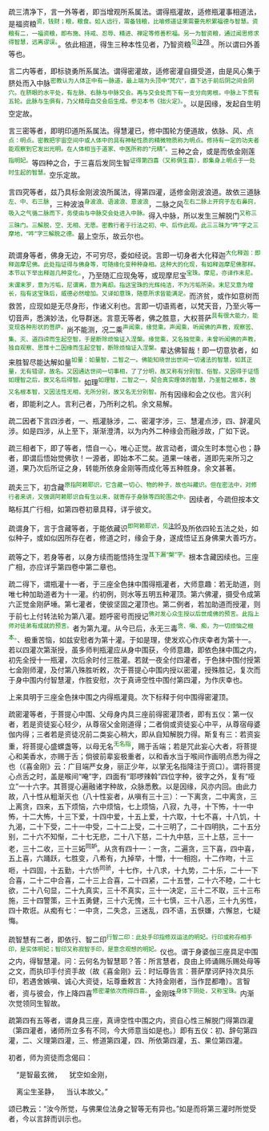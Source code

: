 疏三清净下，言一外等者，即当增观所系属法。谓得瓶灌故，适修瓶灌事相道法，是福资粮<a name="zi_liang"></a><sup><font color="green">资，钱财；粮，粮食。如人远行，需备钱粮，比喻修道证果需要先积累福德与智慧。资粮有二，一福资粮，即布施、持戒、忍辱、精进、禅定等修善积福。另一为智资粮，通过闻思修求得智慧，远离谬误。</font></sup>。依此相道，得生三种本性见者，乃智资粮<sup><font color="green">见[注78](#zi_liang).</font></sup>。所以谓曰外善等也。

言二内等者，即标骁勇所系属法。谓得密灌故，适修密灌自摄受道，由是风心集于脐处而入中脉<sup><font color="green">密教认为人体正中有一脉道，最上端为头顶中“梵穴”，直下达于前后阴之间会阴穴。在脐眼的水平处，有左脉、右脉与中脉交会。再与交会处而下有一支分向男根。中脉上下贯有五轮。此脉与生俱有，乃父精母血交会后生成。参见本书《拙火定》。</font></sup>。以是因缘，发起自生明空定故。

言三密等者，即明印道所系属法。得慧灌已，修中围轮方便道故，依脉、风、点<sup><font color="green">点：明点。密教把宇宙空间中或人体中的具有神秘性质的精微物质称为明点。修持有一定的功夫者能观察到它发出光明。在人体相当于道家、中医所称的“元精”。</font></sup>三种之会，或是而依金刚莲<sup><font color="green">指明妃。</font></sup>等四种之合，于三喜后发同生智<sup><font color="green">证得第四喜（又称俱生喜），即集身上明点于一处时生起的智慧。</font></sup>空乐定故。

言四究等者，兹乃具标金刚波浪所属法，得第四灌，适修金刚波浪道。故依三道脉<sup><font color="green">左、中、右三脉</font></sup>，三种波浪<sup><font color="green">身波浪、语波浪、意波浪</font></sup>，二脉之风<sup><font color="green">左右二脉上开窍于左右鼻窍，吸入之气循二脉而下，务使由与中脉交会处进入中脉。</font></sup>得入中脉，所以发生三解脱门<sup><font color="green">又称三三昧门。三解脱，空、无相、无愿。密教行者于行法之初、中、后作此观。此三三昧为“吽”字之三摩地，“吽”字三解脱之德。</font></sup>最上空乐，故云尔也。

疏谓身等者，佛身无边，不可穷尽，委如经说。言即一切身者大化释迦<sup><font color="green">大化释迦：即释迦摩尼佛。此处指证得与佛身等，可随缘化变种种身相。这种大的化现，有如释迦摩尼佛那样。本节以下举出释迦几种变化。</font></sup>，乃至随汇应现兔等，或现摩尼宝<sup><font color="green">宝珠。摩尼，亦译作末尼。末谓末罗，意为污垢，尼谓离，意为离却。指这宝珠的光辉纯洁，不为污垢所染。末尼又意为增长，指有这宝珠后，威德必然增加。又译如意珠，随意所求皆能满足。</font></sup>而济贫，或作如意树而救苦，应现如是无尽身形，作诸义利也。言即一切语焉者，以梵天音<sup><font color="green"></font></sup>，乃至火等一切音声，悉演妙法，化导群迷。言意无等者，佛之胜意，大权菩萨<sup><font color="green">具有很大能力，能变现各种形状的菩萨。</font></sup>尚不能测，况二乘<sup><font color="green">声闻乘，缘觉乘。声闻乘，听闻佛的声教，观察苦、集、灭、道四谛而生起空智，于是断除烦恼证入涅槃。缘觉乘，又名独觉乘，未曾听闻佛的声教，独自观察、思惟十二因缘而生起空智，断除烦恼证入涅槃。</font></sup>辈达佛智哉！即一切意欤者，如来胜智尽能达解如量<sup><font color="green">如量：如量智，二智之一。佛能知晓世出世间一切诸法的智慧，如其正量，无有错谬，故名。又因通达世间一切事相，了了分明，故又称有分别智、俗智。又因得于证悟如理智之后，故又名后得智。</font></sup>如理<sup><font color="green">如理智，二智之一，契合真实理体的智慧，乃圣智之根本，故又名根本智，又因法性无相，无所分别，故又名无分别智。</font></sup>所有因缘和会之仪也。言兴利者，即能利之人。言利己者，乃所利之机。余文易解。

疏二因者下言四涉者，一、瓶灌脉涉，二、密灌字涉，三、慧灌点涉，四、辞灌风涉。如是四涉，从上至下，渐渐澄清，以为内外二种缘会而融涉故，广如下说。

疏三相者下，即了等者，悟自一心，唯心正觉。故言动者，谓众生时本觉心也；静者，即谓后悟始觉佛欤！一源者，即始本不二矣。道果一味者，道即先来所习之道，果乃次后所证之身，转能所依身金刚等而成化等五种胜身。余文甚著。

疏夫三下，初<a name="a_lai_ye_shi"></a>含藏<sup><font color="green">原指阿赖耶识，它含藏一切心、物的种子，故也叫藏识。但在密法中，对修行者来讲，又强调阿赖耶识自有生以来，就寄存于身脉等四轮围之中。</font></sup>因续者，今疏但按本文略标其广行相，如第四卷初章具释，详乎彼文。

疏谓身下，言于含藏等者，于能依藏识<sup><font color="green">即阿赖耶识，见[注95](#a_lai_ye_shi)</font></sup>及所依四轮五法之处，如似种子，或如似因所存在者，修道之时，缘会于身，遂成悟证五身佛果大善巧方。

疏等之下，若身等者，以身方续而能悟持生涅<sup><font color="green">其下漏“槃”字。</font></sup>根本含藏因续也。三座广相，亦应详乎第四卷中第二章也。

疏二得下，谓瓶灌十一者，于三座全色抹中围得瓶灌者，大师意趣：若无助道，则唯七种加助道者为十一灌。约初例，则水等五明五种灌顶。第六佛灌，摄受令成第六正觉金刚萨埵。第七灌者，使彼坚固之灌顶也。第二例者，若加助道而授灌，则于前七上付转法轮为第八灌。题呼密号而授记<sup><font color="green">佛对发心众生授以后世成佛的预言。此指上师对徒弟有成就的预言。</font></sup>者为第九灌。从今已后，永无三毒<sup><font color="green">贪、嗔、痴，为一切烦恼之根本。</font></sup>、极重苦恼，如兹安慰者为第十灌。于如是理，使发欢心作庆幸者为第十一。若以四灌次第渐授，虽多师判瓶灌应从身中围获，今师意趣，即依色抹中围之内，初先全授十一瓶灌，次后余时付三胜灌。若就一夜全付四灌者，于色抹中围付授第七金刚师灌，及付第八殊胜听敕，次于菩提心中围内授以密灌，授殊胜记，复次而于身中围内付智慧灌，作胜安慰，次于真谛空性中围付第四灌，为作庆幸也。

上来具明于三座全色抹中围之内得瓶灌竟。次下标释于何中围得密灌顶。

疏密灌等者，于菩提心中围、父母身内具三座前得密灌顶者，即有五仪：第一仪者，若是资徒妄心轻少，从尊宿父金刚道得；二者倘或资徒妄心中平，从尊宿母婆伽内得；三者若是资徒况前二类妄心稍大，即从自知解脱力得。斯复有三：若资妄重，将菩提心盛螺盏等，以母无名<sup><font color="green">无名指</font></sup>，赐于舌端；若是咒此妄心大者，将菩提心和美香水，亦赐于舌；倘彼前辈妄极重者，以和香水当于喉间作画明点悉为得之也（《喜金刚》云：广目端严女身，丽正少年，以掌无名指降注于资口）。谓将菩提心点舌之时，盖是喉间“唵”字，四面有“耶啰辣斡”四位字种，彼字之外，复有“哑立”一十六字。其菩提心遍融诸字种故，众脉悉敷。以是因缘，风亦内回。由此力故，八十性从粗渐灭也（八十性妄者，从嗔有三十三）：一下离贪，二中离贪，三上离贪，四来，五下烦恼，六中烦恼，七上烦恼，八寂，九寻，十下怖，十一中怖，十二大怖，十三下爱，十四中爱，十五上爱，十六取，十七不喜，十八饥，十九渴，二十下受，二十一中受，二十二上受，二十三明了，二十四明执，二十五分别，二十六不知惭，二十七无悲，二十八下慈，二十九中慈，三十上慈，三十一老，三十二收，三十三妬<sup>同妒</sup>。从贪有四十一：一贪，二遍贪，三下喜，四中喜，五上喜，六踊跃，七胜变，八希有，九掉举，十憎，十一相抱，十二作吻，十三咂，十四固，十五勤，十六㤭<sup>同骄</sup>，十七作，十八求，十九势，二十乐，二十一下合喜，二十二中合喜，二十三上合喜，二十四紧，二十五誉，二十六不睦，二十七欲，二十八句显，二十九真实，三十不真实，三十一决定，三十二不取，三十三布施，三十四警策，三十五勇健，三十六无愧，三十七慎，三十八恶，三十九劣性，四十欺诳。从痴有七：一中贪，二失念，三迷乱，四不语，五恹嫌，六懈怠，七疑悔。

疏智慧有二者，即依行、智二印<sup><font color="green">行智二印：此处手印指修双运法的明妃。行印或称存相手印，是实体明妃；智印又称寂智手印，是意念观想的明妃。</font></sup>仪也。谓于身婆伽三座具足中围之内，得智慧灌。问：云何名为智慧耶？答：所言慧者，良由上师诵赐乐赐处母等之文，而执印手付资手故（故《喜金刚》云：时坛尊告言：菩萨摩诃萨持次具乐印，若遇舍嫉嗔、诚心大资徒，坛尊垂敕言：大持金刚者，当作昆都噜）。言智者，资与彼会，作上降四喜<sup><font color="green">修密灌依次而得四喜。</font></sup>，金刚珠<sup><font color="green">身体下阴处，又称宝珠。</font></sup>内渐次觉领同生智故。

疏第四有五等者，谓身具三座，真谛空性中围之内，资自心性三解脱门得第四灌（第四灌者，诸师所立多有不同，今大师意当如是也。）即有五仪：初、辞句第四灌，二、义理第四灌，三、修道第四灌，四、所依第四灌，五、果位第四灌。

初者，师为资徒而念偈曰：

&nbsp;&nbsp;&nbsp;&nbsp;“是智最玄微，&nbsp;&nbsp;&nbsp;&nbsp;犹空如金刚，

&nbsp;&nbsp;&nbsp;&nbsp;离尘生圣静，&nbsp;&nbsp;&nbsp;&nbsp;当认本故父。”

颂已教云：“汝今所觉，与佛果位法身之智等无有异也。”如是而将第三灌时所觉受者，今以言辞而训示也。